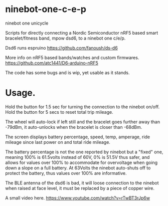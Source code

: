 # ninebot-one-c-e-p
ninebot one unicycle

Scripts for directly connecting a Nordic Semiconductor nRF5 based smart bracelet/fitness band, mpow dsd6, to a ninebot one c/e/p.

Dsd6 runs espruino https://github.com/fanoush/ds-d6

More info on nRF5 based bands/watches and custom firmwares.
https://github.com/atc1441/D6-arduino-nRF5


The code has some bugs and is wip, yet usable as it stands. 
# Usage.

Hold the button for 1.5 sec for turning the connection to the ninebot on/off.
Hold the button for 5 secs to reset total trip mileage.

The wheel will auto-lock if left still and the bracelet goes further away than -79dBm, it auto-unlocks when the bracelet is closer than -68dBm. 

The screen displays battery percentage, speed, temp, amperage, ride mileage since last power on and total ride mileage.

The battery percentage is not the one reported by ninebot but a "fixed" one, meaning 100% is 61.5volts instead of 60V, 0% is 51.5V thus safer, and allows for values over 100% to accommodate for overvoltage when going down a slope on a full battery. At 63Volts the ninebot auto-shuts off to protect the battery, thus values over 100% are informative. 

The BLE antenna of the dsd6 is bad, it will loose connection to the ninebot when raised at face level, it must be replaced by a piece of copper wire.

A small video here. https://www.youtube.com/watch?v=rTwBT3rJp6w
